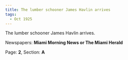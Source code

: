```yaml
---  
title: The lumber schooner James Havlin arrives  
tags:  
  - Oct 1925  
---  
```

  
The lumber schooner James Havlin arrives.  
  
Newspapers: **Miami Morning News or The Miami Herald**  
  
Page: **2**, Section: **A** 
